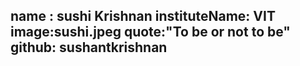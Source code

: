name : sushi Krishnan
instituteName: VIT
image:sushi.jpeg
quote:"To be or not to be"
github: sushantkrishnan
---
